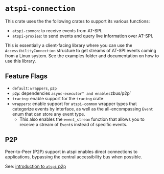 # `atspi-connection`

This crate uses the the following crates to support its various functions:

* `atspi-common`: to receive events from AT-SPI.
* `atspi-proxies`: to send events and query live information over AT-SPI.

This is essentially a client-facing library where you can use the `AccessibilityConnection` structure to get streams of AT-SPI events coming from a Linux system.
See the examples folder and documentation on how to use this library.

## Feature Flags

* `default`: `wrappers`, `p2p`
* `p2p`: dependencies `async-executor" and enables`zbus/p2p`
* `tracing`: enable support for the `tracing` crate
* `wrappers`: enable support for `atspi-common` wrapper types that categorize events by interface, as well as the all-encompassing `Event` enum that can store any event type.
  * This also enables the `event_stream` function that allows you to receive a stream of `Event`s instead of specific events.

## P2P

Peer-to-Peer (P2P) support in atspi enables direct connections to applications, bypassing the central accessibility bus when possible.

See: [introduction to `atspi` p2p](p2p.md)
